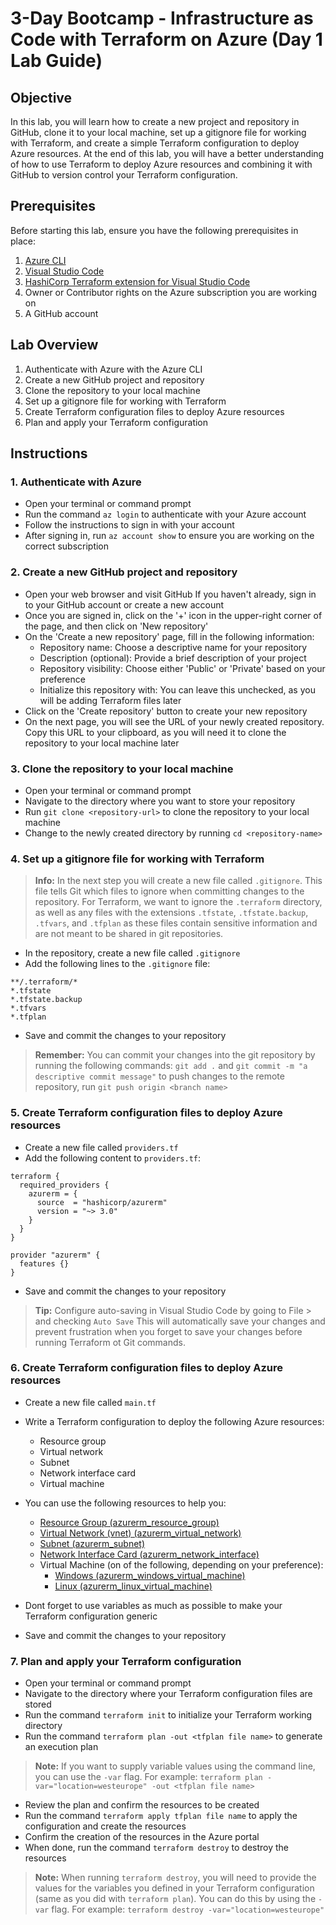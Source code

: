 # 3-Day Bootcamp - Infrastructure as Code with Terraform on Azure (Day 1 Lab Guide)

## Objective
In this lab, you will learn how to create a new project and repository in GitHub, clone it to your local machine, set up a gitignore file for working with Terraform, and create a simple Terraform configuration to deploy Azure resources. At the end of this lab, you will have a better understanding of how to use Terraform to deploy Azure resources and combining it with GitHub to version control your Terraform configuration.

## Prerequisites
Before starting this lab, ensure you have the following prerequisites in place:
1. [Azure CLI](https://docs.microsoft.com/en-us/cli/azure/install-azure-cli)
2. [Visual Studio Code](https://code.visualstudio.com/download)
3. [HashiCorp Terraform extension for Visual Studio Code](https://marketplace.visualstudio.com/items?itemName=HashiCorp.terraform)
4. Owner or Contributor rights on the Azure subscription you are working on
5. A GitHub account

## Lab Overview
1. Authenticate with Azure with the Azure CLI
2. Create a new GitHub project and repository
3. Clone the repository to your local machine
4. Set up a gitignore file for working with Terraform
5. Create Terraform configuration files to deploy Azure resources
6. Plan and apply your Terraform configuration

## Instructions

### 1. Authenticate with Azure
- Open your terminal or command prompt
- Run the command `az login` to authenticate with your Azure account
- Follow the instructions to sign in with your account
- After signing in, run `az account show` to ensure you are working on the correct subscription

### 2. Create a new GitHub project and repository
- Open your web browser and visit GitHub
If you haven't already, sign in to your GitHub account or create a new account
- Once you are signed in, click on the '+' icon in the upper-right corner of the page, and then click on 'New repository'
- On the 'Create a new repository' page, fill in the following information:
   - Repository name: Choose a descriptive name for your repository
   - Description (optional): Provide a brief description of your project
   - Repository visibility: Choose either 'Public' or 'Private' based on your preference
   - Initialize this repository with: You can leave this unchecked, as you will be adding Terraform files later
- Click on the 'Create repository' button to create your new repository
- On the next page, you will see the URL of your newly created repository. Copy this URL to your clipboard, as you will need it to clone the repository to your local machine later

### 3. Clone the repository to your local machine
- Open your terminal or command prompt
- Navigate to the directory where you want to store your repository
- Run `git clone <repository-url>` to clone the repository to your local machine
- Change to the newly created directory by running `cd <repository-name>`

### 4. Set up a gitignore file for working with Terraform

> **Info:** In the next step you will create a new file called `.gitignore`. This file tells Git which files to ignore when committing changes to the repository. For Terraform, we want to ignore the `.terraform` directory, as well as any files with the extensions `.tfstate`, `.tfstate.backup`, `.tfvars`, and `.tfplan` as these files contain sensitive information and are not meant to be shared in git repositories.

- In the repository, create a new file called `.gitignore` 
- Add the following lines to the `.gitignore` file:
```
**/.terraform/*
*.tfstate
*.tfstate.backup
*.tfvars
*.tfplan
```

- Save and commit the changes to your repository

> **Remember:** You can commit your changes into the git repository by running the following commands: `git add .` and `git commit -m "a descriptive commit message"` to push changes to the remote repository, run `git push origin <branch name>`

### 5. Create Terraform configuration files to deploy Azure resources
- Create a new file called `providers.tf`
- Add the following content to `providers.tf`:

```hcl
terraform {
  required_providers {
    azurerm = {
      source  = "hashicorp/azurerm"
      version = "~> 3.0"
    }
  }
}

provider "azurerm" {
  features {}
}
```

- Save and commit the changes to your repository

> **Tip:** Configure auto-saving in Visual Studio Code by going to File > and checking `Auto Save` This will automatically save your changes and prevent frustration when you forget to save your changes before running Terraform ot Git commands.

### 6. Create Terraform configuration files to deploy Azure resources
- Create a new file called `main.tf`
- Write a Terraform configuration to deploy the following Azure resources:
  - Resource group
  - Virtual network
  - Subnet
  - Network interface card
  - Virtual machine
- You can use the following resources to help you:

   - [Resource Group (azurerm_resource_group)](https://registry.terraform.io/providers/hashicorp/azurerm/latest/docs/resources/resource_group)
   - [Virtual Network (vnet) (azurerm_virtual_network)](https://registry.terraform.io/providers/hashicorp/azurerm/latest/docs/resources/virtual_network)
   - [Subnet (azurerm_subnet)](https://registry.terraform.io/providers/hashicorp/azurerm/latest/docs/resources/subnet)
   - [Network Interface Card (azurerm_network_interface)](https://registry.terraform.io/providers/hashicorp/azurerm/latest/docs/resources/network_interface)
  - Virtual Machine (on of the following, depending on your preference):
    - [Windows (azurerm_windows_virtual_machine)](https://registry.terraform.io/providers/hashicorp/azurerm/latest/docs/resources/windows_virtual_machine)
    - [Linux (azurerm_linux_virtual_machine)](https://registry.terraform.io/providers/hashicorp/azurerm/latest/docs/resources/linux_virtual_machine)

- Dont forget to use variables as much as possible to make your Terraform configuration generic

- Save and commit the changes to your repository

### 7. Plan and apply your Terraform configuration
- Open your terminal or command prompt
- Navigate to the directory where your Terraform configuration files are stored
- Run the command `terraform init` to initialize your Terraform working directory
- Run the command `terraform plan -out <tfplan file name>` to generate an 
execution plan
> **Note:** If you want to supply variable values using the command line, you can use the `-var` flag. For example: `terraform plan -var="location=westeurope" -out <tfplan file name>`
- Review the plan and confirm the resources to be created
- Run the command `terraform apply tfplan file name` to apply the configuration and create the resources
- Confirm the creation of the resources in the Azure portal
- When done, run the command `terraform destroy` to destroy the resources
> **Note:** When running `terraform destroy`, you will need to provide the values for the variables you defined in your Terraform configuration (same as you did with `terraform plan`). You can do this by using the `-var` flag. For example: `terraform destroy -var="location=westeurope"`


